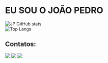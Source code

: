 <h1>EU SOU O JOÃO PEDRO</h1>

![JP GitHub stats](https://github-readme-stats.vercel.app/api?username=JoaoPedroCarvalho1&show_icons=true&theme=onedark)
<br>
![Top Langs](https://github-readme-stats.vercel.app/api/top-langs/?username=JoaoPedroCarvalho1&layout=compact)

## Contatos:
<div>
<a href="https://instagram.com/_j.pcarvalho_" target="_blank"><img loading="lazy" src="https://img.shields.io/badge/-Instagram-%23E4405F?style=for-the-badge&logo=instagram&logoColor=white" target="_blank"></a>
<a href = "mailto:j.pcarvalho1301@gmail.com"><img loading="lazy" src="https://img.shields.io/badge/Gmail-D14836?style=for-the-badge&logo=gmail&logoColor=white" target="_blank"></a>
<a href="https://www.linkedin.com/in/joão-pedro-carvalho-e-silva-112a71204/" target="_blank"><img loading="lazy" src="https://img.shields.io/badge/-LinkedIn-%230077B5?style=for-the-badge&logo=linkedin&logoColor=white" target="_blank"></a>   
</div>
